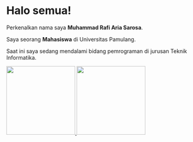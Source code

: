 # Halo semua! 

Perkenalkan nama saya **Muhammad Rafi Aria Sarosa**.<br>

Saya seorang **Mahasiswa** di Universitas Pamulang.<br>

Saat ini saya sedang mendalami bidang pemrograman di jurusan Teknik Informatika.<br>

<p align="left">
<a href="https://github.com/penuliscode">
  <img height="180em" src="https://github-readme-stats-eight-theta.vercel.app/api?username=penuliscode&show_icons=true&theme=algolia&include_all_commits=true&count_private=true"/>
  <img height="180em" src="https://github-readme-stats-eight-theta.vercel.app/api/top-langs/?username=penuliscode&layout=compact&theme=algolia"/>
</a>
</p>
